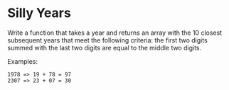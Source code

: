 # Silly Years

Write a function that takes a year and returns an array with the 10 closest subsequent years that meet the following criteria: the first two digits summed with the last two digits are equal to the middle two digits.  

Examples:

```
1978 => 19 + 78 = 97
2307 => 23 + 07 = 30
```